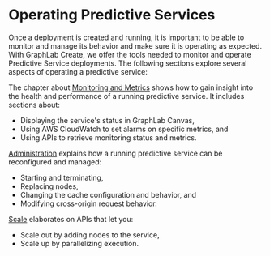# Operating Predictive Services

Once a deployment is created and running, it is important to be able to monitor and manage its behavior and make sure it is operating as expected. With GraphLab Create, we offer the tools needed to monitor and operate Predictive Service deployments. The following sections explore several aspects of operating a predictive service:

The chapter about [Monitoring and Metrics](pred-monitoring.md) shows how to gain insight into the health and performance of a running predictive service. It includes sections about:
* Displaying the service's status in GraphLab Canvas,
* Using AWS CloudWatch to set alarms on specific metrics, and
* Using APIs to retrieve monitoring status and metrics.

[Administration](pred-administration.md) explains how a running predictive service can be reconfigured and managed:
* Starting and terminating,
* Replacing nodes,
* Changing the cache configuration and behavior, and
* Modifying cross-origin request behavior.

[Scale](pred-scale.md) elaborates on APIs that let you:
* Scale out by adding nodes to the service,
* Scale up by parallelizing execution.
